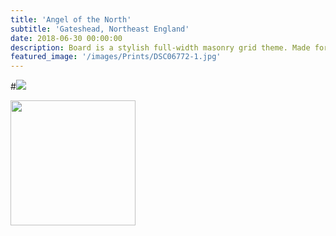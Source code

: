 ```yaml
---
title: 'Angel of the North'
subtitle: 'Gateshead, Northeast England'
date: 2018-06-30 00:00:00
description: Board is a stylish full-width masonry grid theme. Made for designers, artists, photographers and developers to show off their best work.
featured_image: '/images/Prints/DSC06772-1.jpg'
---
```


#![](/images/Prints/DSC06772-1.jpg)

<img src="/images/Prints/DSC06772-1.jpg" width="200" height="200" />
